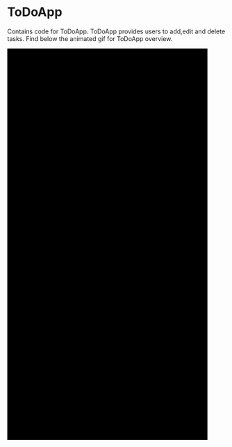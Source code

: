 # ToDoApp
Contains code for ToDoApp. ToDoApp provides users to add,edit and delete tasks. Find below the animated gif for ToDoApp overview.

<img src="https://github.com/karthikmuthukumar/ToDoApp/blob/master/todo.gif"/>

